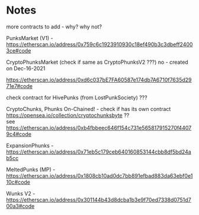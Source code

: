 # Notes


more contracts to add - why? why not?

PunksMarket (V1)  - <https://etherscan.io/address/0x759c6c1923910930c18ef490b3c3dbeff24003ce#code>



CryptoPhunksMarket    (check if same as CryptoPhunksV2 ???)  no - created on Dec-16-2021 

<https://etherscan.io/address/0xd6c037bE7FA60587e174db7A6710f7635d2971e7#code>


check contract for HivePunks (from LostPunkSociety) ???


CryptoChunks, Phunks On-Chained! -
check if has its own contract <https://opensea.io/collection/cryptochunksbyte>  ??  
see <https://etherscan.io/address/0xb4fbbeec646f154c731e565817915270f44079c4#code>



ExpansionPhunks -
<https://etherscan.io/address/0x71eb5c179ceb640160853144cbb8df5bd24ab5cc>


MeltedPunks (MP) -
<https://etherscan.io/address/0x1808cb10ad0dc7bb891efbad883da63ebf0e110c#code>

Wunks V2 -
<https://etherscan.io/address/0x301144b43d8dcba1b3e9f70ed7338d0751d700a3#code>

